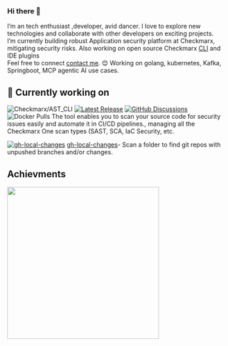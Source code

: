 ### Hi there 👋

I’m an tech enthusiast ,developer, avid dancer. I love to explore new technologies and collaborate with other developers on exciting projects.  
I’m currently building robust Application security platform at Checkmarx, mitigating security risks. Also working on open source Checkmarx [CLI](https://github.com/Checkmarx/ast-cli) and IDE plugins  
Feel free to connect [contact me](https://www.linkedin.com/in/anjali-deore-002481193/). 😊
Working on golang, kubernetes, Kafka, Springboot, MCP agentic AI use cases.

## 🔭 Currently working on

![Checkmarx/AST_CLI](https://img.shields.io/static/v1?label=Go&message=Checkmarx/ast-cli&color=18aed6&logo=go&link=https://github.com/Checkmarx/ast-cli)
[![Latest Release](https://img.shields.io/github/v/release/checkmarx/ast-cli)](https://github.com/checkmarx/ast-cli/releases)
[![GitHub Discussions](https://img.shields.io/badge/chat-discussions-blue.svg?style=flat-square)](https://github.com/Checkmarx/ast-cli/discussions)  
![Docker Pulls](https://img.shields.io/docker/pulls/checkmarx/ast-cli) 
The tool enables you to scan your source code for security issues easily and automate it in CI/CD pipelines., managing all the Checkmarx One scan types (SAST, SCA, IaC Security, etc.


[![gh-local-changes](https://img.shields.io/static/v1?label=gh%20cli%20extension&message=baruchiro/gh-local-changes&color=eff1f3&logo=github&link=https://github.com/baruchiro/gh-local-changes)](https://github.com/baruchiro/gh-local-changes)
[gh-local-changes](https://github.com/baruchiro/gh-local-changes)- Scan a folder to find git repos with unpushed branches and/or changes.




## Achievments

<p>
    <a href="https://vaunt.dev">
        <img src="https://api.vaunt.dev/v1/github/entities/cx-anjali-deore/contributions?format=svg" width="350" />
    </a>
</p>
